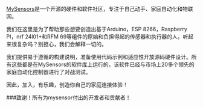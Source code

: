 [MySensors](https://mysensors.org)是一个开源的硬件和软件社区，专注于自己动手、家庭自动化和物联网。

我们在这里是为了帮助那些想要创造出基于Arduino，ESP 8266，Raspberry PI，nrf 24l01+和RFM 69等组件的原始和负担得起的传感器和执行器的人。听起来很复杂吗？别担心，我们会解释一切的。

我们提供易于遵循的构建说明，准备使用代码示例和适应性开放源码硬件设计。所有这些都是在MySensors的软件库上运行的，该软件已经与市场上20多个领先的家庭自动化控制器进行了对战测试。

因此，加入，有乐趣，创造你自己的家庭连接体验！

###致谢！所有为mysensor付出的开发者和贡献者！